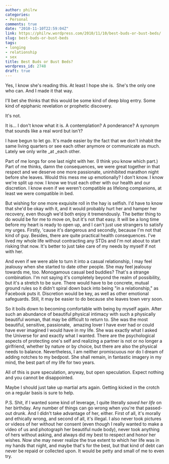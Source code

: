 ```yaml
---
author: philrw
categories:
- Personal
comments: true
date: "2010-11-10T22:59:04Z"
link: https://philrw.wordpress.com/2010/11/10/best-buds-or-bust-beds/
slug: best-buds-or-bust-beds
tags:
- longing
- relationship
- sex
title: Best Buds or Bust Beds?
wordpress_id: 2748
draft: true
---
```


Yes, I know she's reading this. At least I hope she is.  She's the only one who can. And I made it that way.


I'll bet she thinks that this would be some kind of deep blog entry. Some kind of epiphanic revelation or prophetic discovery.


It's not.

It is... I don't know what it is. A contemplation? A ponderance? A synonym that sounds like a real word but isn't?

I have begun to let go. It's made easier by the fact that we don't inhabit the same living quarters or see each other anymore or communicate as much. Lately we only write _at _each other.

Part of me longs for one last night with her. (I think you know which part.) Part of me thinks, damn the consequences, we were great together in that respect and we deserve one more passionate, uninhibited marathon night before she leaves. Would this mess me up emotionally? I don't know. I know we're split up now. I know we trust each other with our health and our discretion. I know even if we weren't compatible as lifelong companions, at least we were compatible in bed.

But wishing for one more exquisite roll in the hay is selfish. I'd have to know that she'd be okay with it, and it would probably hurt her and hamper her recovery, even though we'd both enjoy it tremendously. The better thing to do would be for me to move on, but it's not that easy. It will be a long time before my heart is ready to open up, and I can't just use strangers to satisfy my urges. Firstly, 'cause it's dangerous and secondly, because I'm not that kind of guy. Besides, there are quite practical health consequences. I've lived my whole life without contracting any STDs and I'm not about to start risking that now. It's better to just take care of my needs by myself if not with her.

And even if we were able to turn it into a casual relationship, I may feel jealousy when she started to date other people. She may feel jealousy towards me, too. Monogamous casual bed buddies? That's a strange combination. I'm not saying it's completely beyond the realm of possibility, but it's a stretch to be sure. There would have to be concrete, mutual ground rules so it didn't spiral down back into being "in a relationship," as Facebook puts it. Discretion would be key, as well as other emotional safeguards. Still, it may be easier to do because she leaves town very soon.

So it boils down to becoming comfortable with being by myself again. After such an abundance of beautiful physical intimacy with such a physically beautiful woman, that may be difficult to return to. She was the most beautiful, sensitive, passionate,  amazing lover I have ever had or could have ever imagined I would have in my life. She was exactly what I asked the Universe for and exactly what I wanted. There are the psychological aspects of protecting one's self and realizing a partner is not or no longer a girlfriend, whether by nature or by choice, but there are also the physical needs to balance. Nevertheless, I am neither promiscuous nor do I dream of adding notches to my bedpost. She shall remain, in fantastic imagery in my mind, the best part of my life for two years.

All of this is pure speculation, anyway, but open speculation. Expect nothing and you cannot be disappointed.

Maybe I should just take up martial arts again. Getting kicked in the crotch on a regular basis is sure to help.

P.S. Shit, if I wanted some kind of leverage, I quite literally _saved her life_ on her birthday. Any number of things can go wrong when you're that passed-out drunk. And I didn't take advantage of her, either. First of all, it's morally and ethically wrong, and second of all, it's illegal. I also never took pictures or videos of her without her consent (even though I really wanted to make a video of us and photograph her beautiful nude body), never took anything of hers without asking, and always did my best to respect and honor her wishes. Now she may never realize the true extent to which her life was in my hands that night, and maybe that's for the best, but that kind of debt can never be repaid or collected upon. It would be petty and small of me to even try.
